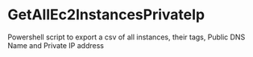 # GetAllEc2InstancesPrivateIp
Powershell script to export a csv of all instances, their tags, Public DNS Name and Private IP address
